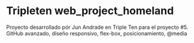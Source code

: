 # Tripleten web_project_homeland

Proyecto desarrollado pór Jun Andrade en Triple Ten para el proyecto #5.
GitHub avanzado, diseño responsivo, flex-box, posicionamiento, @media
